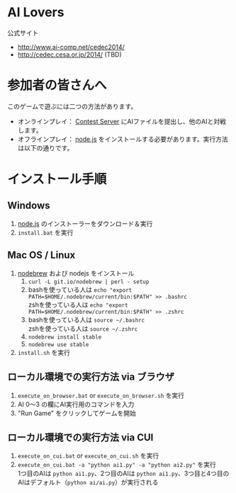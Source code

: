 AI Lovers
========

公式サイト
- http://www.ai-comp.net/cedec2014/
- http://cedec.cesa.or.jp/2014/ (TBD)

# 参加者の皆さんへ

このゲームで遊ぶには二つの方法があります。

- オンラインプレイ： [Contest Server](http://arena.ai-comp.net) にAIファイルを提出し、他のAIと対戦します。
- オフラインプレイ： [node.js](http://nodejs.org/) をインストールする必要があります。実行方法は以下の通りです。

# インストール手順

## Windows

1. [node.js](http://nodejs.org/) のインストーラーをダウンロード＆実行
2. `install.bat` を実行

## Mac OS / Linux

1. [nodebrew](https://github.com/hokaccha/nodebrew) および nodejs をインストール
    1. `curl -L git.io/nodebrew | perl - setup`
    2. bashを使っている人は `echo "export PATH=$HOME/.nodebrew/current/bin:$PATH" >> .bashrc`  
       zshを使っている人は `echo "export PATH=$HOME/.nodebrew/current/bin:$PATH" >> .zshrc`
    3. bashを使っている人は `source ~/.bashrc`  
       zshを使っている人は `source ~/.zshrc`
    4. `nodebrew install stable`
    5. `nodebrew use stable`
2. `install.sh` を実行

## ローカル環境での実行方法 via ブラウザ

1. `execute_on_browser.bat` or `execute_on_browser.sh` を実行
2. AI 0～3 の欄にAI実行用のコマンドを入力
3. "Run Game" をクリックしてゲームを開始

## ローカル環境での実行方法 via CUI

1. `execute_on_cui.bat` or `execute_on_cui.sh` を実行
2. `execute_on_cui.bat -a "python ai1.py" -a "python ai2.py"` を実行  
1つ目のAIは `python ai1.py`、2つ目のAIは `python ai1.py`、3つ目と4つ目のAIはデフォルト（`python ai/ai.py`）が実行される
